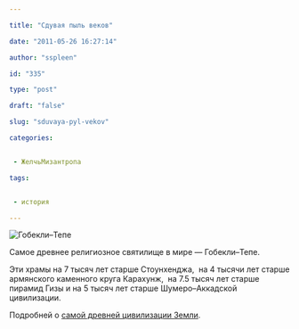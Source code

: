 ```yaml
---

title: "Сдувая пыль веков"

date: "2011-05-26 16:27:14"

author: "sspleen"

id: "335"

type: "post"

draft: "false"

slug: "sduvaya-pyl-vekov"

categories:


 - ЖелчьМизантропа

tags:


 - история

---
```

![](/uploads/2012/05/1606.jpg "Гобекли–Тепе")

  
Самое древнее религиозное святилище в мире — Гобекли–Тепе.  
  
Эти храмы на 7 тысяч лет старше Стоунхенджа,  на 4 тысячи лет старше армянского каменного круга Карахунж,  на 7.5 тысяч лет старше пирамид Гизы и на 5 тысяч лет старше Шумеро–Аккадской цивилизации.  
  
  
  
Подробней о [самой древней цивилизации Земли](http://daypic.ru/history/48186#more-48186).
